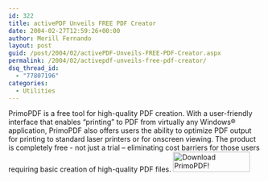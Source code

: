 ```yaml
---
id: 322
title: activePDF Unveils FREE PDF Creator
date: 2004-02-27T12:59:26+00:00
author: Merill Fernando
layout: post
guid: /post/2004/02/activePDF-Unveils-FREE-PDF-Creator.aspx
permalink: /2004/02/activepdf-unveils-free-pdf-creator/
dsq_thread_id:
  - "77807196"
categories:
  - Utilities
---
```

<body xmlns="http://www.w3.org/1999/xhtml">
    <div class="Section1">
        <p class="MsoNormal">
            PrimoPDF is a free tool for high-quality PDF creation. With a user-friendly interface
            that enables “printing” to PDF from virtually any Windows® application, PrimoPDF also
            offers users the ability to optimize PDF output for printing to standard laser printers
            or for onscreen viewing. The product is completely free - not just a trial – eliminating
            cost barriers for those users requiring basic creation of high-quality PDF files.
            <a href="http://www.primopdf.com">
<img src="http://www.activepdf.com/newsletters/PrimoPDFDownloadIcon.gif"
alt="Download PrimoPDF!" width="153" height="40" border="0"></a>  
        </p>
    </div>
</body>